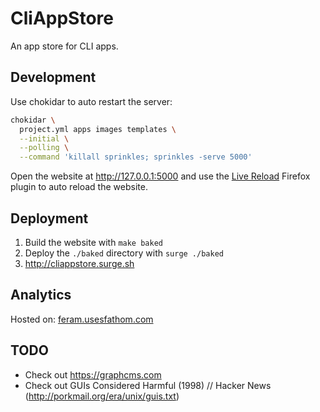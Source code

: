 # CliAppStore

An app store for CLI apps.


## Development

Use chokidar to auto restart the server:

```sh
chokidar \
  project.yml apps images templates \
  --initial \
  --polling \
  --command 'killall sprinkles; sprinkles -serve 5000'
```

Open the website at http://127.0.0.1:5000
and use the [Live Reload] Firefox plugin to auto reload the website.

[Live Reload]: https://github.com/blaise-io/live-reload


## Deployment

1. Build the website with `make baked`
1. Deploy the `./baked` directory with `surge ./baked`
1. http://cliappstore.surge.sh


## Analytics

Hosted on: [feram.usesfathom.com](https://feram.usesfathom.com)


## TODO

- Check out https://graphcms.com
- Check out GUIs Considered Harmful (1998) // Hacker News
  (http://porkmail.org/era/unix/guis.txt)
